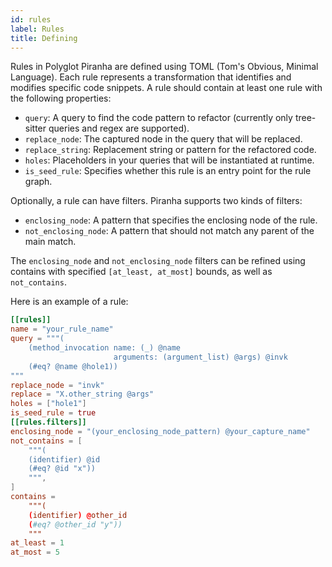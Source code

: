 ```yaml
---
id: rules
label: Rules
title: Defining
---
```



Rules in Polyglot Piranha are defined using TOML (Tom's Obvious, Minimal Language). Each rule represents a transformation that identifies and modifies specific code snippets.
A rule should contain at least one rule with the following properties:
- `query`: A query to find the code pattern to refactor (currently only tree-sitter queries and regex are supported).
- `replace_node`: The captured node in the query that will be replaced.
- `replace_string`: Replacement string or pattern for the refactored code.
- `holes`: Placeholders in your queries that will be instantiated at runtime.
- `is_seed_rule`: Specifies whether this rule is an entry point for the rule graph.

Optionally, a rule can have filters. Piranha supports two kinds of filters:
- `enclosing_node`: A pattern that specifies the enclosing node of the rule.
- `not_enclosing_node`: A pattern that should not match any parent of the main match.

The `enclosing_node` and `not_enclosing_node` filters can be refined using contains with specified `[at_least, at_most]` bounds, as well as `not_contains`.


Here is an example of a rule:
```toml
[[rules]]
name = "your_rule_name"
query = """(
    (method_invocation name: (_) @name
                       arguments: (argument_list) @args) @invk
    (#eq? @name @hole1))
"""
replace_node = "invk"
replace = "X.other_string @args"
holes = ["hole1"]
is_seed_rule = true
[[rules.filters]]
enclosing_node = "(your_enclosing_node_pattern) @your_capture_name"
not_contains = [
    """(
    (identifier) @id
    (#eq? @id "x"))
    """,
]
contains =
    """(
    (identifier) @other_id
    (#eq? @other_id "y"))
    """
at_least = 1
at_most = 5
```